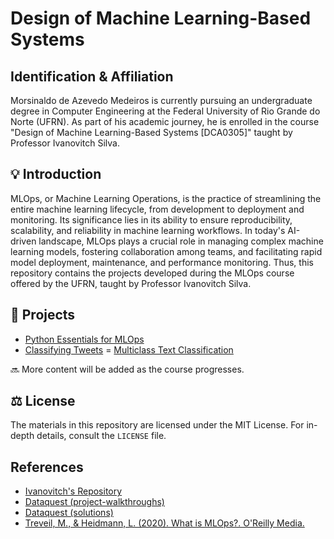 # Design of Machine Learning-Based Systems
## Identification & Affiliation

Morsinaldo de Azevedo Medeiros is currently pursuing an undergraduate degree in Computer Engineering at the Federal University of Rio Grande do Norte (UFRN). As part of his academic journey, he is enrolled in the course "Design of Machine Learning-Based Systems [DCA0305]" taught by Professor Ivanovitch Silva.

## 💡 Introduction

MLOps, or Machine Learning Operations, is the practice of streamlining the entire machine learning lifecycle, from development to deployment and monitoring. Its significance lies in its ability to ensure reproducibility, scalability, and reliability in machine learning workflows. In today's AI-driven landscape, MLOps plays a crucial role in managing complex machine learning models, fostering collaboration among teams, and facilitating rapid model deployment, maintenance, and performance monitoring. Thus, this repository contains the projects developed during the MLOps course offered by the UFRN, taught by Professor Ivanovitch Silva.

## 📂 Projects

- [Python Essentials for MLOps](./Python_Essentials_for_MLOps/)
- [Classifying Tweets](./Classifying_Tweets/)
= [Multiclass Text Classification](./Multiclass-Text-Classification/)

🔜 More content will be added as the course progresses.

## ⚖️ License
The materials in this repository are licensed under the MIT License. For in-depth details, consult the `LICENSE` file.

## References
- [Ivanovitch's Repository](https://github.com/ivanovitchm/mlops)
- [Dataquest (project-walkthroughs)](https://github.com/dataquestio/project-walkthroughs)
- [Dataquest (solutions)](https://github.com/dataquestio/solutions)
- [Treveil, M., & Heidmann, L. (2020). What is MLOps?. O'Reilly Media.](https://www.oreilly.com/library/view/what-is-mlops/9781492093626/?_gl=1*v88ihb*_ga*MTE3MzUwNzgxNi4xNjk2Njc1NjAz*_ga_092EL089CH*MTY5NjY3NTYwMy4xLjEuMTY5NjY3NTYxNi40Ny4wLjA.)